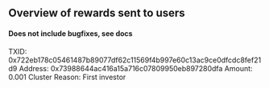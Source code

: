 ## Overview of rewards sent to users
#### Does not include bugfixes, see docs

TXID: 0x722eb178c05461487b89077df62c11569f4b997e60c13ac9ce0dfcdc8fef21d9
Address: 0x73988644ac416a15a716c07809950eb897280dfa
Amount: 0.001 Cluster
Reason: First investor
